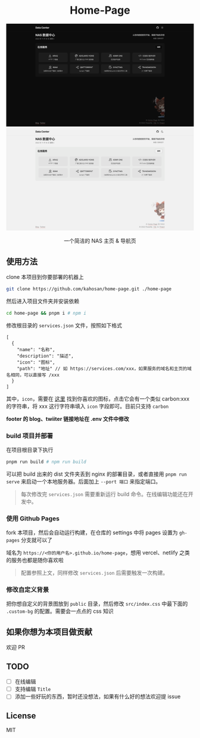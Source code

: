 <h1 align="center">Home-Page</h1>

![dark](./public/dark.png)
![white](./public/white.png)

<p align="center">一个简洁的 NAS 主页 & 导航页</p>

## 使用方法

clone 本项目到你要部署的机器上

```bash
git clone https://github.com/kahosan/home-page.git ./home-page
```

然后进入项目文件夹并安装依赖

```bash
cd home-page && pnpm i # npm i
```

修改根目录的 `services.json` 文件，按照如下格式

```json5
[
  {
    "name": "名称",
    "description": "描述",
    "icon": "图标",
    "path": "地址" // 如 https://services.com/xxx，如果服务的域名和主页的域名相同，可以直接写 /xxx
  }
]
```

其中，`icon`，需要在 [这里](https://icones.js.org/collection/carbon) 找到你喜欢的图标，点击它会有一个类似 carbon:xxx 的字符串，将 xxx 这行字符串填入 `icon` 字段即可。目前只支持 `carbon`

**footer 的 blog、twiiter 链接地址在 .env 文件中修改**

### build 项目并部署

在项目根目录下执行

```bash
pnpm run build # npm run build
```

可以把 build 出来的 dist 文件夹丢到 nginx 的部署目录，或者直接用 `pnpm run serve` 来启动一个本地服务器。后面加上 `--port 端口` 来指定端口。

> 每次修改完 `services.json` 需要重新运行 build 命令。在线编辑功能还在开发中。

### 使用 Github Pages

fork 本项目，然后会自动运行构建，在仓库的 settings 中将 pages 设置为 `gh-pages` 分支就可以了

域名为 `https://<你的用户名>.github.io/home-page`，想用 vercel、netlify 之类的服务也都是随你喜欢啦

> 配置参照上文，同样修改 `services.json` 后需要触发一次构建。

### 修改自定义背景

把你想自定义的背景图放到 `public` 目录，然后修改 `src/index.css` 中最下面的 `.custom-bg` 的配置。需要会一点点的 css 知识

## 如果你想为本项目做贡献

欢迎 PR

## TODO

- [ ] 在线编辑
- [ ] 支持编辑 `Title`
- [ ] 添加一些好玩的东西，暂时还没想法，如果有什么好的想法欢迎提 issue

## License

MIT

